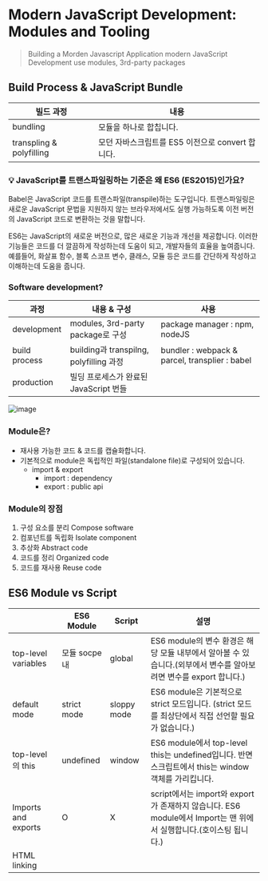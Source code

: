 # Modern JavaScript Development: Modules and Tooling

> Building a Morden Javascript Application
> modern JavaScript Development use modules, 3rd-party packages

## Build Process & JavaScript Bundle

| 빌드 과정 | 내용 |
| ---------- | ----------------------- | 
| bundling   | 모듈을 하나로 합칩니다. |
| transpling & polyfilling  | 모던 자바스크립트를 ES5 이전으로 convert 합니다. |


### 💡 **JavaScript를 트랜스파일링하는 기준은 왜 ES6 (ES2015)인가요?**

Babel은 JavaScript 코드를 트랜스파일(transpile)하는 도구입니다. 트랜스파일링은 새로운 JavaScript 문법을 지원하지 않는 브라우저에서도 실행 가능하도록 이전 버전의 JavaScript 코드로 변환하는 것을 말합니다.

ES6는 JavaScript의 새로운 버전으로, 많은 새로운 기능과 개선을 제공합니다. 이러한 기능들은 코드를 더 깔끔하게 작성하는데 도움이 되고, 개발자들의 효율을 높여줍니다. 예를들어, 화살표 함수, 블록 스코프 변수, 클래스, 모듈 등은 코드를 간단하게 작성하고 이해하는데 도움을 줍니다.

### Software development?

| 과정 | 내용 & 구성 | 사용 |
| --- | --- | --- |
| development | modules, 3rd-party package로 구성 | package manager : npm, nodeJS  |
| build process | building과 transpilng, polyfilling 과정 | bundler : webpack & parcel, transplier : babel |
| production | 빌딩 프로세스가 완료된 JavaScript 번들 |  |


![image](https://user-images.githubusercontent.com/94776135/213869840-d4e2496d-3e71-483e-8238-8c73d0a2e62a.png)


### Module은?

- 재사용 가능한 코드 & 코드를 캡슐화합니다.
- 기본적으로 module은 독립적인 파일(standalone file)로 구성되어 있습니다.
  - import & export
    - import : dependency
    - export : public api

### Module의 장점

1. 구성 요소를 분리 Compose software
2. 컴포넌트를 독립화 Isolate component
3. 추상화 Abstract code
4. 코드를 정리 Organized code
5. 코드를 재사용 Reuse code

## ES6 Module vs Script

|  | ES6 Module | Script | 설명 |
| --- | --- | --- | --- |
| top-level variables | 모듈 socpe 내 | global | ES6 module의 변수 환경은 해당 모듈 내부에서 알아볼 수 있습니다.(외부에서 변수를 알아보려면 변수를 export 합니다.) |
| default mode | strict mode | sloppy mode | ES6 module은 기본적으로 strict 모드입니다. (strict 모드를 최상단에서 직접 선언할 필요가 없습니다.) |
| top-level의 this | undefined | window | ES6 module에서 top-level this는 undefined입니다. 반면 스크립트에서 this는 window 객체를 가리킵니다. |
| Imports and exports | O | X | script에서는 import와 export가 존재하지 않습니다. ES6 module에서 Import는 맨 위에서 실행합니다.(호이스팅 됩니다.) |
| HTML linking | <script type=”module”> | <script> | type이 모듈임을 명시합니다.  |
| File downloading | 비동기 Asynchronous | 동기 Synchronous | ES6 module와 달리 Script는 동기적으로 파일을 로드합니다. https://javascript.info/script-async-defer ES6 module는 비동기적으로 작업합니다. |

## ES6 module을 Import하는 과정

> import가 실행되는 과정을 알아봅니다.

### 예시

- index.js

```tsx
import { rand } from "./math.js";
import { showDice } from "./dom.js";
const dice = rand(1, 6, 2);
showDice(dice);
```

### Parsing

- 메인 module이 실행되기 전에 parsing 작업이 일어납니다.

<aside>
💡 module을 동기적으로 import합니다.

동기적으로 발생하는 이유는 dead 코드 삭제 & 번들링을 원활히 하기 위함입니다.

import해온 모든 모듈이 다운되고, 실행된 다음 메인 module이 실행됩니다.

최상단에서 module을 import하여, 실행 전에 알아볼 수 있습니다.

</aside>

- 관련 레퍼런스
  - [https://blog.bitsrc.io/secret-behind-javascript-performance-v8-hidden-classes-ba4d0ebfb89d](https://blog.bitsrc.io/secret-behind-javascript-performance-v8-hidden-classes-ba4d0ebfb89d)
  - V8 ⇒ JIT, AST, hidden Class optimization
![image](https://user-images.githubusercontent.com/94776135/213869857-666f64e4-96ab-4c65-b25f-31b8b14612c9.png)

### Download

- **비동기**로 다운로드 합니다.
  - module의 import 자체는 동기로 발생
  - module의 다운로드는 비동기로 발생
  ```tsx
  각 모듈이 import => download되면, 각 모듈 또한 parsing, export 과정을 거칩니다.
  ```

### linking imports

- import한 module의 exports를 메인 module에 연결 link 합니다.
- link된 값은 복사된 값이 아니라, 연결된 값(참조하는 값)입니다.

  - Live connection, NOT copies. like a pointer
  - 따라서 exports의 값이 바뀐다면 import한 값도 바뀌게 됩니다.
    ```
    👉 **ES6 Module의 특징입니다!**

    JavaScript가 아닌 다른 언어의 module에서는 해당되지 않습니다.
    ```

- linking 후, import한 각 모듈을 실행합니다.

### import 순서 정리
  
```
📋 순서를 정리하자면 다음과 같습니다.

1. 메인 module을 파싱합니다.
2. import가 동기로 발생합니다.
3. download가 비동기로 발생합니다.
4. imports의 exports를 linking합니다.
5. 각 module을 실행합니다.
6. 이후, 메인 module을 실행합니다.
```
